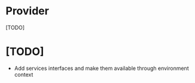 # Provider
[TODO]

# [TODO]

* Add services interfaces and make them available through environment context